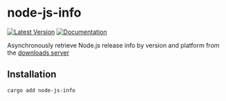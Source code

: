 # node-js-info

[![Latest Version](https://img.shields.io/crates/v/node-js-info.svg)](https://crates.io/crates/node-js-info)
[![Documentation](https://docs.rs/node-js-info/badge.svg)](https://docs.rs/node-js-info)

Asynchronously retrieve Node.js release info by version and platform from the [downloads server](https://nodejs.org/download/release/)

## Installation

```shell
cargo add node-js-info
```

